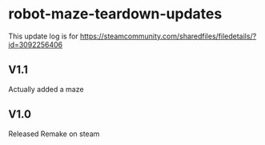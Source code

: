 # robot-maze-teardown-updates

This update log is for https://steamcommunity.com/sharedfiles/filedetails/?id=3092256406

## V1.1

Actually added a maze

## V1.0

Released Remake on steam
